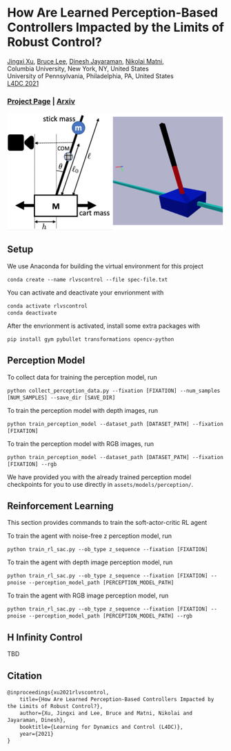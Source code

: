 # How Are Learned Perception-Based Controllers Impacted by the Limits of Robust Control?

[Jingxi Xu](https://jxu.ai),
[Bruce Lee](https://brucedlee.github.io/),
[Dinesh Jayaraman](https://www.seas.upenn.edu/~dineshj/),
[Nikolai Matni](https://nikolaimatni.github.io/),
<br>
Columbia University, New York, NY, United States<br>
University of Pennsylvania, Philadelphia, PA, United States<br>
[L4DC 2021](https://l4dc.ethz.ch/)

### [Project Page](https://jxu.ai/rl-vs-control-web/) | [Arxiv](https://arxiv.org/abs/2104.00827)

  <p align="left">
  <img src="imgs/cartpole.png" width=600>
  </p>

## Setup

We use Anaconda for building the virtual environment for this project

```
conda create --name rlvscontrol --file spec-file.txt
```

You can activate and deactivate your envrionment with

```
conda activate rlvscontrol
conda deactivate
```

After the envrionment is activated, install some extra packages with

```
pip install gym pybullet transformations opencv-python
```

## Perception Model

To collect data for training the perception model, run

```
python collect_perception_data.py --fixation [FIXATION] --num_samples [NUM_SAMPLES] --save_dir [SAVE_DIR]
```

To train the perception model with depth images, run

```
python train_perception_model --dataset_path [DATASET_PATH] --fixation [FIXATION]
```

To train the perception model with RGB images, run

```
python train_perception_model --dataset_path [DATASET_PATH] --fixation [FIXATION] --rgb
```

We have provided you with the already trained perception model checkpoints for you to use directly in `assets/models/perception/`.

## Reinforcement Learning

This section provides commands to train the soft-actor-critic RL agent

To train the agent with noise-free z perception model, run

```
python train_rl_sac.py --ob_type z_sequence --fixation [FIXATION]
```

To train the agent with depth image perception model, run

```
python train_rl_sac.py --ob_type z_sequence --fixation [FIXATION] --pnoise --perception_model_path [PERCEPTION_MODEL_PATH]
```

To train the agent with RGB image perception model, run

```
python train_rl_sac.py --ob_type z_sequence --fixation [FIXATION] --pnoise --perception_model_path [PERCEPTION_MODEL_PATH] --rgb
```

## H Infinity Control

TBD

## Citation

```
@inproceedings{xu2021rlvscontrol,
	title={How Are Learned Perception-Based Controllers Impacted by the Limits of Robust Control?},
	author={Xu, Jingxi and Lee, Bruce and Matni, Nikolai and Jayaraman, Dinesh},
	booktitle={Learning for Dynamics and Control (L4DC)},
	year={2021}
}
```
